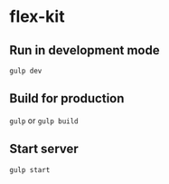# flex-kit

## Run in development mode

`gulp dev`

## Build for production

`gulp` or `gulp build`

## Start server

`gulp start`